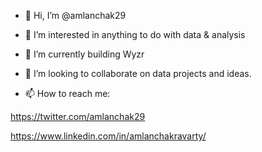 - 👋 Hi, I’m @amlanchak29
- 👀 I’m interested in anything to do with data & analysis
- 🌱 I’m currently building Wyzr
- 💞️ I’m looking to collaborate on data projects and ideas.

- 📫 How to reach me:

https://twitter.com/amlanchak29


https://www.linkedin.com/in/amlanchakravarty/
